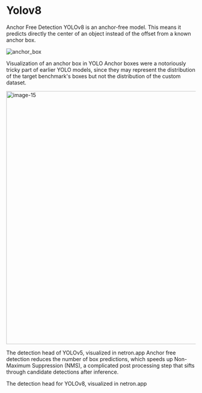 # Yolov8

Anchor Free Detection
YOLOv8 is an anchor-free model. This means it predicts directly the center of an object instead of the offset from a known anchor box.

![anchor_box](https://github.com/RATHOD-SHUBHAM/Yolov8_OD/assets/58945964/2c3034dc-fcbd-4965-821e-1f98944bebc2)



Visualization of an anchor box in YOLO
Anchor boxes were a notoriously tricky part of earlier YOLO models, since they may represent the distribution of the target benchmark's boxes but not the distribution of the custom dataset.

<img width="672" alt="image-15" src="https://github.com/RATHOD-SHUBHAM/Yolov8_OD/assets/58945964/197465d1-d3f2-44b6-9c62-fadb58616fd3">



The detection head of YOLOv5, visualized in netron.app
Anchor free detection reduces the number of box predictions, which speeds up Non-Maximum Suppression (NMS), a complicated post processing step that sifts through candidate detections after inference.


The detection head for YOLOv8, visualized in netron.app
